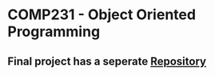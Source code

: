 # COMP231 - Object Oriented Programming




## Final project has a seperate [Repository](https://github.com/ibraheemalayan/COMP231_JavaFX_Final_Proj)
